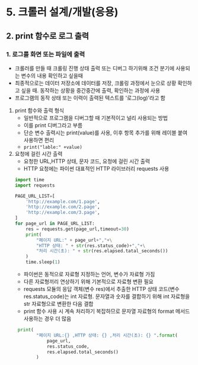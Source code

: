 # 5. 크롤러 설계/개발(응용)
## 2. print 함수로 로그 출력
### 1. 로그를 화면 또는 파일에 출력
- 크롤러를 만들 때 크롤링 진행 상태 출력 또는 디버그 하기위해 조건 분기에 사용되는 변수의 내용 확인하고 싶을때
- 최종적으로는 데이터 저장소에 데이터를 저장, 크롤링 과정에서 눈으로 상황 확인하고 싶을 때. 동작하는 상황을 중간중간에 출력, 확인하는 과정에 사용
- 프로그램의 동작 상태 또는 이력이 출력된 텍스트를 '로그(log)'라고 함
1. print 함수와 출력 형식
   - 일반적으로 프로그램을 디버그할 때 기본적이고 널리 사용되는 방법
   - 이를 print 디버그라고 부름
   - 단순 변수 출력시는 print(value)를 사용, 이후 항목 추가를 위해 레이블 붙여 사용하면 편리
   - `print("lable:" +value)`
2. 요청에 걸린 시간 출력
   - 요청한 URL,HTTP 상태, 문자 코드, 요청에 걸린 시간 출력
   - HTTP 요청에는 파이썬 대표적인 HTTP 라이브러리 requests 사용
    ```python
    import time
    import requests

    PAGE_URL_LIST=[
        'http://example.com/1.page',
        'http://example.com/2.page',
        'http://example.com/3.page',
    ]
    for page_url in PAGE_URL_LIST:
        res = requests.get(page_url,timeout=30)
        print(
            "페이지 URL:" + page_url+","+\
            "HTTP 상태: " + str(res.status_code)+","+\
            "처리 시간(초): " + str(res.elapsed.tatal_seconds())
        )
        time.sleep(1)
    ```
    - 파이썬은 동적으로 자료형 지정하는 언어, 변수가 자료형 가짐
    - 다른 자료형끼리 연상하기 위해 기본적으로 자료형 변환 필요
    - requests 모듈의 응답 객체(변수 res)에서 추출한 HTTP 상태 코드(변수 res.status_code)는 int 자료형. 문자열과 숫자를 결합하기 위해 int 자료형을 str 자료형으로 변환한 다음 결합
    - print 함수 사용 시 계속 처리하기 복잡하므로 문자열 자료형의 format 메서드 사용하는 경우 더 많음
    ```python
     print(
            "페이지 URL:{} ,HTTP 상태: {} ,처리 시간(초): {} ".format(
                page_url,
                res.status_code,
                res.elapsed.total_seconds()
            )
    ```
    